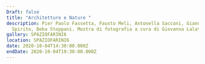 ```yaml
---
Draft: false
title: "Architetture e Nature "
description: Pier Paolo Fassetta, Fausto Meli, Antonella Sacconi, Gianna
  Spirito, Beba Stoppani. Mostra di fotografia a cura di Giovanna Lalatta.
gallery: SPAZIOFARINI6
location: SPAZIOFARINI6
date: 2020-10-04T14:30:00.000Z
endDate: 2020-10-04T19:30:00.000Z
---
```

